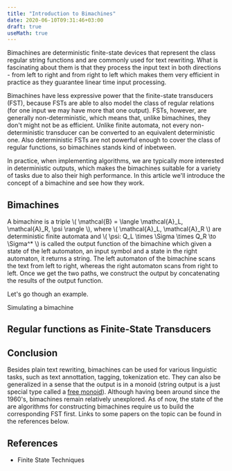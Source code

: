 ```yaml
---
title: "Introduction to Bimachines"
date: 2020-06-10T09:31:46+03:00
draft: true
useMath: true
---
```


Bimachines are deterministic finite-state devices that represent the class regular string functions and are commonly used for text rewriting. What is fascinating about them is that they process the input text in both directions - from left to right and from right to left which makes them very efficient in practice as they guarantee linear time input processing.

Bimachines have less expressive power that the finite-state transducers (FST), because FSTs are able to also model the class of regular relations (for one input we may have more that one output). FSTs, however, are generally non-deterministic, which means that, unlike bimachines, they don't might not be as efficient. Unlike finite automata, not every non-deterministic transducer can be converted to an equivalent deterministic one. Also deterministic FSTs are not powerful enough to cover the class of regular functions, so bimachines stands kind of inbetween.

In practice, when implementing algorithms, we are typically more interested in deterministic outputs, which makes the bimachines suitable for a variety of tasks due to also their high performance. In this article we'll introduce the concept of a bimachine and see how they work.

## Bimachines

A bimachine is a triple \\( \mathcal{B} = \langle \mathcal{A}_L, \mathcal{A}_R, \psi \rangle \\), where \\( \mathcal{A}_L, \mathcal{A}_R \\) are deterministic finite automata and \\( \psi: Q_L \times \Sigma \times Q_R \to \Sigma^* \\) is called the output function of the bimachine which given a state of the left automaton, an input symbol and a state in the right automaton, it returns a string. The left automaton of the bimachine scans the text from left to right, whereas the right automaton scans from right to left. Once we get the two paths, we construct the output by concatenating the results of the output function. 

Let's go though an example.

Simulating a bimachine

## Regular functions as Finite-State Transducers


## Conclusion

Besides plain text rewriting, bimachines can be used for various linguistic tasks, such as text annottation, tagging, tokenization etc. They can also be generalized in a sense that the output is in a monoid (string output is a just special 
type called a [free monoid](https://en.wikipedia.org/wiki/Free_monoid)). Although having been around since the 1960's, bimachines remain relatively unexplored. As of now, the state of the are algorithms for constructing bimachines require us to build the corresponding FST first. Links to some papers on the topic can be found in the references below.

## References

- Finite State Techniques

